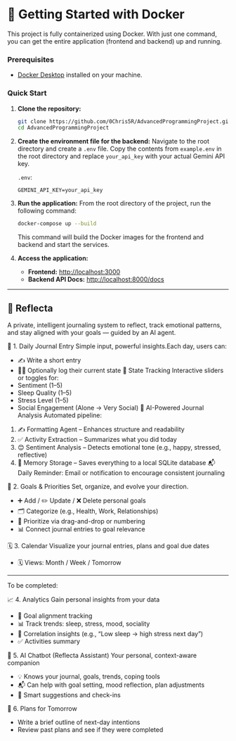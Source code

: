 # 🚀 Getting Started with Docker

This project is fully containerized using Docker. With just one command, you can get the entire application (frontend and backend) up and running.

### Prerequisites

*   [Docker Desktop](https://www.docker.com/products/docker-desktop) installed on your machine.

### Quick Start

1.  **Clone the repository:**
    ```bash
    git clone https://github.com/0Chris5R/AdvancedProgrammingProject.git
    cd AdvancedProgrammingProject
    ```

2.  **Create the environment file for the backend:**
    Navigate to the root directory and create a `.env` file. Copy the contents from `example.env` in the root directory and replace `your_api_key` with your actual Gemini API key.

    `.env`:
    ```
    GEMINI_API_KEY=your_api_key
    ```

3.  **Run the application:**
    From the root directory of the project, run the following command:
    ```bash
    docker-compose up --build
    ```
    This command will build the Docker images for the frontend and backend and start the services.

4.  **Access the application:**
    *   **Frontend:** [http://localhost:3000](http://localhost:3000)
    *   **Backend API Docs:** [http://localhost:8000/docs](http://localhost:8000/docs)

---

## 🧠 Reflecta

A private, intelligent journaling system to reflect, track emotional patterns, and stay aligned with your goals — guided by an AI agent.

📓 1. Daily Journal Entry
Simple input, powerful insights.Each day, users can:
* ✍️ Write a short entry
* 🧘‍♀️ Optionally log their current state
🔄 State Tracking
Interactive sliders or toggles for:
* Sentiment (1–5)
* Sleep Quality (1–5)
* Stress Level (1–5)
* Social Engagement (Alone → Very Social)
🤖 AI-Powered Journal Analysis
Automated pipeline:
1. ✍️ Formatting Agent – Enhances structure and readability
2. ✅ Activity Extraction – Summarizes what you did today
3. 😊 Sentiment Analysis – Detects emotional tone (e.g., happy, stressed, reflective)
4. 💾 Memory Storage – Saves everything to a local SQLite database
📬 Daily Reminder: Email or notification to encourage consistent journaling

🎯 2. Goals & Priorities
Set, organize, and evolve your direction.
* ➕ Add / ✏️ Update / ❌ Delete personal goals
* 🗂️ Categorize (e.g., Health, Work, Relationships)
* 🔢 Prioritize via drag-and-drop or numbering
* 📊 Connect journal entries to goal relevance

🗓️ 3. Calendar
Visualize your journal entries, plans and goal due dates
* 🗓️ Views: Month / Week / Tomorrow

---
To be completed:

📈 4. Analytics
Gain personal insights from your data
* 🎯 Goal alignment tracking
* 📊 Track trends: sleep, stress, mood, sociality
* 🔁 Correlation insights (e.g., “Low sleep → high stress next day”)
* ✅ Activities summary

🤖 5. AI Chatbot (Reflecta Assistant)
Your personal, context-aware companion
* 💡 Knows your journal, goals, trends, coping tools
* 📬 Can help with goal setting, mood reflection, plan adjustments
* 🧠 Smart suggestions and check-ins

📅 6. Plans for Tomorrow
* Write a brief outline of next-day intentions
* Review past plans and see if they were completed
